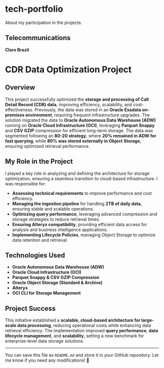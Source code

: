 # tech-portfolio
About my participation in the projects.

## Telecommunications  
**Claro Brazil**  
# CDR Data Optimization Project
## Overview  
This project successfully optimized the **storage and processing of Call Detail Record (CDR) data**, improving efficiency, scalability, and cost-effectiveness. Previously, the data was stored in an **Oracle Exadata on-premises environment**, requiring frequent infrastructure upgrades. The solution migrated the data to **Oracle Autonomous Data Warehouse (ADW)** running on **Oracle Cloud Infrastructure (OCI)**, leveraging **Parquet Snappy** and **CSV GZIP** compression for efficient long-term storage. The data was segmented following an **80-20 strategy**, where **20% remained in ADW for fast querying**, while **80% was stored externally in Object Storage**, ensuring optimized retrieval performance.  

## My Role in the Project  
I played a key role in analyzing and defining the architecture for storage optimization, ensuring a seamless transition to cloud-based infrastructure. I was responsible for:  
- **Assessing technical requirements** to improve performance and cost efficiency.  
- **Managing the ingestion pipeline** for handling **2TB of daily data**, ensuring stable and scalable operations.  
- **Optimizing query performance**, leveraging advanced compression and storage strategies to reduce retrieval times.  
- **Ensuring Alteryx compatibility**, providing efficient data access for analysis and business intelligence applications.  
- **Implementing Lifecycle Policies**, managing Object Storage to optimize data retention and retrieval.  

## Technologies Used  
- **Oracle Autonomous Data Warehouse (ADW)**  
- **Oracle Cloud Infrastructure (OCI)**  
- **Parquet Snappy & CSV GZIP Compression**  
- **Oracle Object Storage (Standard & Archive)**  
- **Alteryx**  
- **OCI CLI for Storage Management**  

## Project Success  
This initiative established a **scalable, cloud-based architecture for large-scale data processing**, reducing operational costs while enhancing data retrieval efficiency. The implementation improved **query performance**, **data lifecycle management**, and **scalability**, setting a new benchmark for enterprise-level data storage solutions.  

---

You can save this file as `README.md` and store it in your GitHub repository. Let me know if you need any modifications! 🚀  

